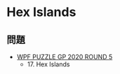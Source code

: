 # Hex Islands

## 問題
- [WPF PUZZLE GP 2020 ROUND 5](../questions/wpfpgp2020_5.md)
	- 17\. Hex Islands
